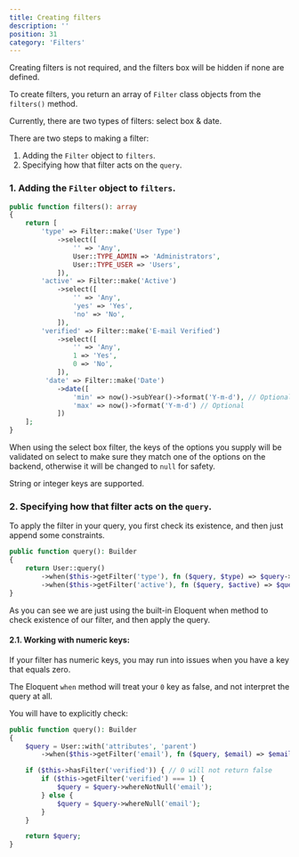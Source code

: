 ```yaml
---
title: Creating filters
description: ''
position: 31
category: 'Filters'
---
```


Creating filters is not required, and the filters box will be hidden if none are defined.

To create filters, you return an array of `Filter` class objects from the `filters()` method.

Currently, there are two types of filters: select box & date.

There are two steps to making a filter:

1. Adding the `Filter` object to `filters`.
2. Specifying how that filter acts on the `query`.

### 1. Adding the `Filter` object to `filters`.

```php
public function filters(): array
{
    return [
        'type' => Filter::make('User Type')
            ->select([
                '' => 'Any',
                User::TYPE_ADMIN => 'Administrators',
                User::TYPE_USER => 'Users',
            ]),
        'active' => Filter::make('Active')
            ->select([
                '' => 'Any',
                'yes' => 'Yes',
                'no' => 'No',
            ]),
        'verified' => Filter::make('E-mail Verified')
            ->select([
                '' => 'Any',
                1 => 'Yes',
                0 => 'No',
            ]),
         'date' => Filter::make('Date')
            ->date([
                'min' => now()->subYear()->format('Y-m-d'), // Optional
                'max' => now()->format('Y-m-d') // Optional
            ])
    ];
}
```

When using the select box filter, the keys of the options you supply will be validated on select to make sure they match one of the options on the backend, otherwise it will be changed to `null` for safety.

String or integer keys are supported.

### 2. Specifying how that filter acts on the `query`.

To apply the filter in your query, you first check its existence, and then just append some constraints.

```php
public function query(): Builder
{
    return User::query()
        ->when($this->getFilter('type'), fn ($query, $type) => $query->where('type', $type))
        ->when($this->getFilter('active'), fn ($query, $active) => $query->where('active', $active === 'yes'));
}
```

As you can see we are just using the built-in Eloquent when method to check existence of our filter, and then apply the query.

#### 2.1. Working with numeric keys:

If your filter has numeric keys, you may run into issues when you have a key that equals zero.

The Eloquent `when` method will treat your `0` key as false, and not interpret the query at all.

You will have to explicitly check:

```php
public function query(): Builder
{
    $query = User::with('attributes', 'parent')
        ->when($this->getFilter('email'), fn ($query, $email) => $email === 'yes' ? $query->whereNotNull('email') : $query->whereNull('email'));

    if ($this->hasFilter('verified')) { // 0 will not return false
        if ($this->getFilter('verified') === 1) {
            $query = $query->whereNotNull('email');
        } else {
            $query = $query->whereNull('email');
        }
    }

    return $query;
}
```

